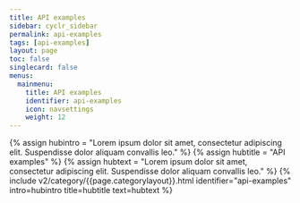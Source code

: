```yaml
---
title: API examples
sidebar: cyclr_sidebar
permalink: api-examples
tags: [api-examples]
layout: page
toc: false
singlecard: false
menus:
  mainmenu:
    title: API examples
    identifier: api-examples
    icon: navsettings
    weight: 12
---
```

{% assign hubintro = "Lorem ipsum dolor sit amet, consectetur adipiscing elit. Suspendisse dolor aliquam convallis leo." %}
{% assign hubtitle = "API examples" %}
{% assign hubtext = "Lorem ipsum dolor sit amet, consectetur adipiscing elit. Suspendisse dolor aliquam convallis leo." %}
{% include v2/category/{{page.categorylayout}}.html identifier="api-examples" intro=hubintro title=hubtitle text=hubtext %}
